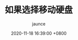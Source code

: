 ---
title: 如果选择移动硬盘
author: jaunce
date: 2020-11-18 16:39:00 +0800
categories: [爱好, 电子产品]
tags: [电子产品]
render_with_liquid: true
comments: true
mermaid: true
---